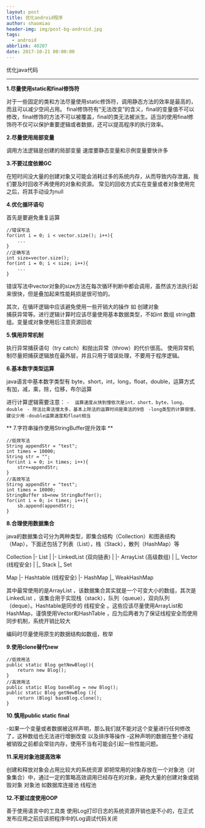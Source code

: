 ```yaml
---
layout: post
title: 优化android程序
author: shaomiao
header-img: img/post-bg-android.jpg
tags:
  - android
abbrlink: 40207
date: 2017-10-21 00:00:00
---
```

优化java代码
***
**1.尽量使用static和final修饰符**

  对于一些固定的类和方法尽量使用static修饰符，调用静态方法的效率是最高的，而且可以减少空间占用。
  final修饰符有“无法改变”的含义，final的变量值不可以修改，final修饰的方法不可以被覆盖，final的类无法被派生。适当的使用final修饰符不仅可以保护重要逻辑或者数据，还可以提高程序的执行效率。

**2.尽量使用局部变量**

  调用方法逻辑是创建的局部变量 速度要静态变量和示例变量要快许多

**3.不要过度依赖GC**
  
  在短时间没大量的创建对象又可能会消耗过多的系统内存，从而导致内存泄漏，我们要及时回收不再使用的对象和资源。
  常见的回收方式实在变量或者对象使用完之后，将其手动设为null

**4.优化循环语句**

  首先是要避免重复运算

	//错误写法
	for(int i = 0; i < vector.size(); i++){
		...
	}
	//正确写法
	int size=vector.size();
	for(int i = 0; i < size; i++){
		...
	}

错误写法中vector对象的size方法在每次循环判断中都会调用，虽然该方法执行起来很快，但是叠加起来性能耗损是很可怕的。

其次，在循环逻辑中应该避免使用一些开销大的操作  如 创建对象  
捕获异常等。进行逻辑计算时应该尽量使用基本数据类型，不如int  数组
string数组。变量或对象使用后注意资源回收

**5.慎用异常机制**

执行异常捕获语句（try catch）和抛出异常（throw）的代价很高。
使用异常机制尽量把捕获逻辑放在最外层，并且只用于错误处理，不要用于程序逻辑。

**6.基本数字类型运算**

java语言中基本数字类型有  byte，short，int，long，float，double，运算方式有加，减，乘，除，位移，布尔运算

进行计算逻辑需要注意：
  `-  运算速度从快到慢依次是int，short，byte，long，double `
  `- 除法比乘法慢太多，基本上除法的运算时间是乘法的9倍 `
  `-long类型的计算很慢，建议少用`
  `-double运算速度和float相当`

** 7.字符串操作使用StringBuffer提升效率 **

	//低效写法
	String appendStr = "test";
	int times = 10000;
	String str = "";
	for(int i = 0; i< times; i++){
		str+=appendStr;
	}
	//高效写法
	Stirng appendStr = "test";
	int times = 10000;
	StringBuffer sb=new StringBuffer();
	for(int i = 0; i< times; i++){
		sb.append(appendStr);
	}

**8.合理使用数据集合**

java的数据集合可分为两种类型，即集合结构（Collection）和图表结构（Map），下面还包括了列表（List），栈（Stack），散列（HashMap）等

Collection
|- List
| |- LinkedList (双向链表)
| |- ArrayList (高级数组)
| |_ Vector (线程安全)
|     |_ Stack
|_ Set

Map
|- Hashtable (线程安全)
|- HashMap
|_ WeakHashMap

其中最常使用的是ArrayList ，该数据集合其实就是一个可变大小的数组，其次是LinkedList ，该集合用于实现栈（stack），队列（queue），双向队列（deque）。Hashtable是同步的 线程安全 。这些应该尽量使用ArrayList和HashMap，谨慎使用Vector和HashTable ，应为后两者为了保证线程安全而使用同步机制，系统开销比较大

编码时尽量使用原生的数据结构如数组，枚举 

**9.使用clone替代new**

	//低效用法
	public static Blog getNewBlog(){
		return new Blog();
	}
	//高效用法
	public static Blog baseBlog = new Blog();
	public static Blog getNewBlog (){
		return (Blog) baseBlog.clone();
	} 



**10.慎用public static final**

-如果一个变量或者数据被这样声明，那么我们就不能对这个变量进行任何修改了，这种数组也无法进行增删改查 以及排序等操作
-这种声明的数据在整个进程被销毁之前都会常驻内存，使用不当有可能会引起一些性能问题。

**11.采用对象池提高效率**

创建和释放对象会占用比较大的系统资源 即把常用的对象存放在一个对象池（对象集合）中，通过一定的策略高效调用已经存在的对象，避免大量的创建对象或销毁对象
对象池  如数据库连接池  线程池

**12.不要过度使用OOP**

善于使用语言中的工具类
使用Log打印日志的系统资源开销也是不小的，在正式发布应用之前应该把程序中的Log调试代码关闭





  
  

